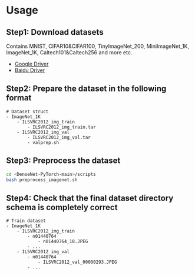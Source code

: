 # Usage

## Step1: Download datasets

Contains MNIST, CIFAR10&CIFAR100, TinyImageNet_200, MiniImageNet_1K, ImageNet_1K, Caltech101&Caltech256 and more etc.

- [Google Driver](https://drive.google.com/drive/folders/1f-NSpZc07Qlzhgi6EbBEI1wTkN1MxPbQ?usp=sharing)
- [Baidu Driver](https://pan.baidu.com/s/1arNM38vhDT7p4jKeD4sqwA?pwd=llot)

## Step2: Prepare the dataset in the following format

```text
# Dataset struct
- ImageNet_1K
    - ILSVRC2012_img_train
        - ILSVRC2012_img_train.tar
    - ILSVRC2012_img_val
        - ILSVRC2012_img_val.tar
        - valprep.sh
```

## Step3: Preprocess the dataset

```bash
cd <DenseNet-PyTorch-main>/scripts
bash preprocess_imagenet.sh
```

## Step4: Check that the final dataset directory schema is completely correct

```text
# Train dataset
- ImageNet_1K
    - ILSVRC2012_img_train
        - n01440764
            - n01440764_18.JPEG
        - ...
    - ILSVRC2012_img_val
        - n01440764
            - ILSVRC2012_val_00000293.JPEG
        - ...
```

